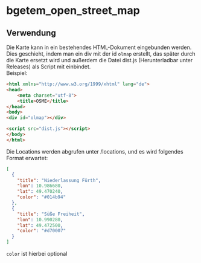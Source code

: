 # bgetem_open_street_map

## Verwendung
Die Karte kann in ein bestehendes HTML-Dokument eingebunden werden. Dies geschieht, indem man ein div mit der id `olmap` erstellt, das später durch die Karte ersetzt wird und außerdem die Datei dist.js (Herunterladbar unter Releases) als Script mit einbindet.  
Beispiel:
``` html
<html xmlns="http://www.w3.org/1999/xhtml" lang="de">
<head>
    <meta charset="utf-8">
    <title>OSME</title>
</head>
<body>
<div id="olmap"></div>

<script src="dist.js"></script>
</body>
</html>
```

Die Locations werden abgrufen unter <Adresse der Website mit der eingebetteten Karte>/locations, und es wird folgendes Format erwartet:
``` json
[
  {
    "title": "Niederlassung Fürth",
    "lon": 10.986680,
    "lat": 49.470240,
    "color": "#014b94"
  },
  {
    "title": "Süße Freiheit",
    "lon": 10.990280,
    "lat": 49.472500,
    "color": "#d70007"
  }
]

```
`color` ist hierbei optional
